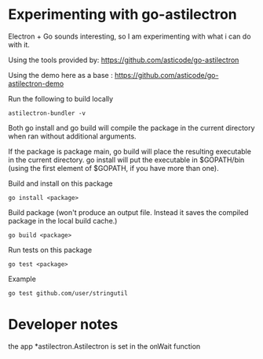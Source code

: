 # Experimenting with go-astilectron
Electron + Go sounds interesting, so I am experimenting with what i can do with it.

Using the tools provided by: https://github.com/asticode/go-astilectron

Using the demo here as a base : https://github.com/asticode/go-astilectron-demo

Run the following to build locally
```
astilectron-bundler -v
```




Both go install and go build will compile the package in the current directory when ran without additional arguments.

If the package is package main, go build will place the resulting executable in the current directory. go install will put the executable in $GOPATH/bin (using the first element of $GOPATH, if you have more than one).

Build and install on this package
```
go install <package>
```

Build package (won't produce an output file. Instead it saves the compiled package in the local build cache.)
```
go build <package>
```


Run tests on this package
```
go test <package>
```
Example
```
go test github.com/user/stringutil
```


# Developer notes

the app *astilectron.Astilectron is set in the onWait function
